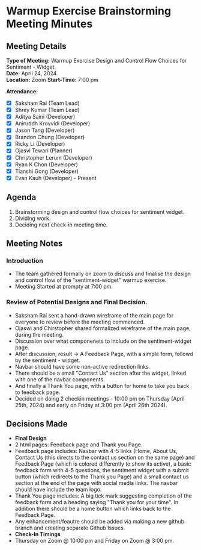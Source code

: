 # Warmup Exercise Brainstorming Meeting Minutes

## Meeting Details
**Type of Meeting:** Warmup Exercise Design and Control Flow Choices for Sentiment - Widget.  
**Date:** April 24, 2024  
**Location:** Zoom
**Start-Time:** 7:00 pm

**Attendance:**    
- [x] Saksham Rai (Team Lead)
- [x] Shrey Kumar (Team Lead)
- [x] Aditya Saini (Developer)
- [x] Aniruddh Krovvidi (Developer)
- [x] Jason Tang (Developer)
- [x] Brandon Chung (Developer)
- [x] Ricky Li (Developer)
- [x] Ojasvi Tewari (Planner)
- [x] Christopher Lerum (Developer)
- [x] Ryan K Chon (Developer)
- [x] Tianshi Gong (Developer)
- [x] Evan Kauh (Developer)  - Present 

## Agenda
1. Brainstorming design and control flow choices for sentiment widget. 
2. Dividing work. 
3. Deciding next check-in meeting time. 

## Meeting Notes

### Introduction
- The team gathered formally on zoom to discuss and finalise the design and control flow of the "sentiment-widget" warmup exercise.
- Meeting Started at prompty at 7:00 pm.


### Review of Potential Designs and Final Decision. 
- Saksham Rai sent a hand-drawn wireframe of the main page for everyone to review before the meeting commenced. 
- Ojaswi and Chirstopher shared formalized wireframe of the main page, during the meeting. 
- Discussion over what componenets to include on the sentiment-widget page. 
- After discussion, result -> A Feedback Page, with a simple form, followd by the sentiment - widget.
- Navbar should have some non-active redirection links.
- There should be a small "Contact Us" section after the widget, linked with one of the navbar components.
- And finally a Thank You page, with a button for home to take you back to feedback page. 
- Decided on doing 2 checkin meetings - 10:00 pm on Thursday (April 25th, 2024) and early on Friday at 3:00 pm (April 26th 2024). 


## Decisions Made
- **Final Design**
- 2 html pages: Feedback page and Thank you Page.
- Feedback page includes: Navbar with 4-5 links (Home, About Us, Contact Us (this directs to the contact us section on the same page) and Feedback Page (which is colored differently to show its active), a basic feedback form with 4-5 questions, the sentiment widget with a submit button (which redirects to the Thank you Page) and a small contact us section at the end of the page with social media links. The navbar should have include the team logo.
- Thank You page includes: A big tick mark suggesting completion of the feedback form and a heading saying "Thank you for your time". In addition there should be a home button which links back to the Feedback Page. 
- Any enhancement/feautre should be added via making a new github branch and creating separate Github Issues.
- **Check-In Timings**
- Thursday on Zoom @ 10:00 pm and Friday on Zoom @ 3:00 pm. 

